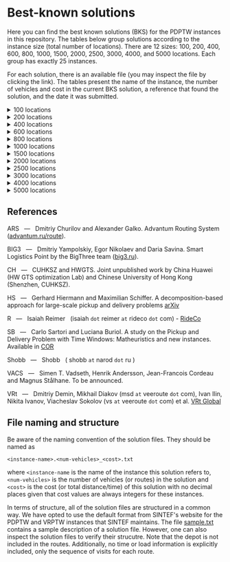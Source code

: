 # Best-known solutions

Here you can find the best known solutions (BKS) for the PDPTW instances in this repository. The tables below group solutions  according to the instance size (total number of locations). There are 12 sizes: 100, 200, 400, 600, 800, 1000, 1500, 2000, 2500, 3000, 4000, and 5000 locations. Each group has exactly 25 instances.

For each solution, there is an available file (you may inspect the file by clicking the link). The tables present the name of the instance, the number of vehicles and cost in the current BKS solution, a reference that found the solution, and the date it was submitted.

<details><summary>100 locations</summary>
<p>

Instance | Vehicles | Cost | Reference | Date
:------: | -------: | ---: | :-------: | ---:
[bar-n100-1](https://github.com/cssartori/pdptw-instances/blob/master/solutions/files/bar-n100-1.6_732.txt) | 6 | 732 | R | 06-apr-23
[bar-n100-2](https://github.com/cssartori/pdptw-instances/blob/master/solutions/files/bar-n100-2.5_554.txt) | 5 | 554 | SB | 11-feb-19
[bar-n100-3](https://github.com/cssartori/pdptw-instances/blob/master/solutions/files/bar-n100-3.6_746.txt) | 6 | 746 | SB | 11-feb-19
[bar-n100-4](https://github.com/cssartori/pdptw-instances/blob/master/solutions/files/bar-n100-4.12_1150.txt) | 12 | 1150 | R | 06-apr-23
[bar-n100-5](https://github.com/cssartori/pdptw-instances/blob/master/solutions/files/bar-n100-5.6_838.txt) | 6 | 838 | SB | 11-feb-19
[bar-n100-6](https://github.com/cssartori/pdptw-instances/blob/master/solutions/files/bar-n100-6.3_788.txt) | 3 | 788 | SB | 11-feb-19
[ber-n100-1](https://github.com/cssartori/pdptw-instances/blob/master/solutions/files/ber-n100-1.13_1854.txt) | 13 | 1854 | R | 06-apr-23
[ber-n100-2](https://github.com/cssartori/pdptw-instances/blob/master/solutions/files/ber-n100-2.6_1484.txt) | 6 | 1484 | R | 06-apr-23
[ber-n100-3](https://github.com/cssartori/pdptw-instances/blob/master/solutions/files/ber-n100-3.3_713.txt) | 3 | 713 | SB | 11-feb-19
[ber-n100-4](https://github.com/cssartori/pdptw-instances/blob/master/solutions/files/ber-n100-4.3_494.txt) | 3 | 494 | SB | 11-feb-19
[ber-n100-5](https://github.com/cssartori/pdptw-instances/blob/master/solutions/files/ber-n100-5.5_944.txt) | 5 | 944 | SB | 11-feb-19
[ber-n100-6](https://github.com/cssartori/pdptw-instances/blob/master/solutions/files/ber-n100-6.14_2116.txt) | 14 | 2116 | R | 06-apr-23
[ber-n100-7](https://github.com/cssartori/pdptw-instances/blob/master/solutions/files/ber-n100-7.7_1935.txt) | 7 | 1935 | SB | 11-feb-19
[nyc-n100-1](https://github.com/cssartori/pdptw-instances/blob/master/solutions/files/nyc-n100-1.6_634.txt) | 6 | 634 | SB | 11-feb-19
[nyc-n100-2](https://github.com/cssartori/pdptw-instances/blob/master/solutions/files/nyc-n100-2.4_563.txt) | 4 | 563 | R | 06-apr-23
[nyc-n100-3](https://github.com/cssartori/pdptw-instances/blob/master/solutions/files/nyc-n100-3.3_492.txt) | 3 | 492 | SB | 11-feb-19
[nyc-n100-4](https://github.com/cssartori/pdptw-instances/blob/master/solutions/files/nyc-n100-4.2_535.txt) | 2 | 535 | SB | 11-feb-19
[nyc-n100-5](https://github.com/cssartori/pdptw-instances/blob/master/solutions/files/nyc-n100-5.2_669.txt) | 2 | 669 | R | 06-apr-23
[poa-n100-1](https://github.com/cssartori/pdptw-instances/blob/master/solutions/files/poa-n100-1.12_1582.txt) | 12 | 1582 | R | 06-apr-23
[poa-n100-2](https://github.com/cssartori/pdptw-instances/blob/master/solutions/files/poa-n100-2.15_1539.txt) | 15 | 1539 | SB | 11-feb-19
[poa-n100-3](https://github.com/cssartori/pdptw-instances/blob/master/solutions/files/poa-n100-3.10_1291.txt) | 10 | 1291 | R | 06-apr-23
[poa-n100-4](https://github.com/cssartori/pdptw-instances/blob/master/solutions/files/poa-n100-4.7_1653.txt) | 7 | 1653 | R | 24-mar-23
[poa-n100-5](https://github.com/cssartori/pdptw-instances/blob/master/solutions/files/poa-n100-5.6_624.txt) | 6 | 624 | SB | 11-feb-19
[poa-n100-6](https://github.com/cssartori/pdptw-instances/blob/master/solutions/files/poa-n100-6.3_562.txt) | 3 | 562 | SB | 11-feb-19
[poa-n100-7](https://github.com/cssartori/pdptw-instances/blob/master/solutions/files/poa-n100-7.5_772.txt) | 5 | 772 | R | 06-mar-23

</p>
</details>

<details><summary>200 locations</summary>
<p>

Instance | Vehicles | Cost | Reference | Date
:------: | -------: | ---: | :-------: | ---:
[bar-n200-1](https://github.com/cssartori/pdptw-instances/blob/master/solutions/files/bar-n200-1.22_1828.txt) | 22 | 1828 | VRt | 25-apr-23
[bar-n200-2](https://github.com/cssartori/pdptw-instances/blob/master/solutions/files/bar-n200-2.23_2072.txt) | 23 | 2072 | SB | 11-feb-19
[bar-n200-3](https://github.com/cssartori/pdptw-instances/blob/master/solutions/files/bar-n200-3.8_1569.txt) | 8 | 1569 | CH | 07-dec-24
[bar-n200-4](https://github.com/cssartori/pdptw-instances/blob/master/solutions/files/bar-n200-4.13_832.txt) | 13 | 832 | CH | 07-dec-24
[bar-n200-5](https://github.com/cssartori/pdptw-instances/blob/master/solutions/files/bar-n200-5.5_842.txt) | 5 | 842 | CH | 07-dec-24
[bar-n200-6](https://github.com/cssartori/pdptw-instances/blob/master/solutions/files/bar-n200-6.9_842.txt) | 9 | 842 | CH | 07-dec-24
[bar-n200-7](https://github.com/cssartori/pdptw-instances/blob/master/solutions/files/bar-n200-7.11_1863.txt) | 11 | 1863 | CH | 07-dec-24
[ber-n200-1](https://github.com/cssartori/pdptw-instances/blob/master/solutions/files/ber-n200-1.27_3197.txt) | 27 | 3197 | CH | 07-dec-24
[ber-n200-2](https://github.com/cssartori/pdptw-instances/blob/master/solutions/files/ber-n200-2.12_3228.txt) | 12 | 3228 | CH | 07-dec-24
[ber-n200-3](https://github.com/cssartori/pdptw-instances/blob/master/solutions/files/ber-n200-3.9_899.txt) | 9 | 899 | SB | 11-feb-19
[ber-n200-4](https://github.com/cssartori/pdptw-instances/blob/master/solutions/files/ber-n200-4.5_1081.txt) | 5 | 1081 | R | 06-apr-23
[ber-n200-5](https://github.com/cssartori/pdptw-instances/blob/master/solutions/files/ber-n200-5.27_3944.txt) | 27 | 3944 | SB | 11-feb-19
[ber-n200-6](https://github.com/cssartori/pdptw-instances/blob/master/solutions/files/ber-n200-6.9_3016.txt) | 9 | 3016 | SB | 11-feb-19
[nyc-n200-1](https://github.com/cssartori/pdptw-instances/blob/master/solutions/files/nyc-n200-1.7_935.txt) | 7 | 935 | R | 06-apr-23
[nyc-n200-2](https://github.com/cssartori/pdptw-instances/blob/master/solutions/files/nyc-n200-2.8_1101.txt) | 8 | 1101 | ARS | 05-apr-25
[nyc-n200-3](https://github.com/cssartori/pdptw-instances/blob/master/solutions/files/nyc-n200-3.7_1017.txt) | 7 | 1017 | VRt | 25-apr-23
[nyc-n200-4](https://github.com/cssartori/pdptw-instances/blob/master/solutions/files/nyc-n200-4.4_1026.txt) | 4 | 1026 | ARS | 05-apr-25
[nyc-n200-5](https://github.com/cssartori/pdptw-instances/blob/master/solutions/files/nyc-n200-5.5_1183.txt) | 5 | 1183 | ARS | 05-apr-25
[poa-n200-1](https://github.com/cssartori/pdptw-instances/blob/master/solutions/files/poa-n200-1.25_2433.txt) | 25 | 2433 | SB | 11-feb-19
[poa-n200-2](https://github.com/cssartori/pdptw-instances/blob/master/solutions/files/poa-n200-2.12_2427.txt) | 12 | 2427 | ARS | 05-apr-25
[poa-n200-3](https://github.com/cssartori/pdptw-instances/blob/master/solutions/files/poa-n200-3.22_1850.txt) | 22 | 1850 | SB | 11-feb-19
[poa-n200-4](https://github.com/cssartori/pdptw-instances/blob/master/solutions/files/poa-n200-4.10_1163.txt) | 10 | 1163 | SB | 11-feb-19
[poa-n200-5](https://github.com/cssartori/pdptw-instances/blob/master/solutions/files/poa-n200-5.15_2321.txt) | 15 | 2321 | SB | 11-feb-19
[poa-n200-6](https://github.com/cssartori/pdptw-instances/blob/master/solutions/files/poa-n200-6.27_3133.txt) | 27 | 3133 | ARS | 05-apr-25
[poa-n200-7](https://github.com/cssartori/pdptw-instances/blob/master/solutions/files/poa-n200-7.10_2550.txt) | 10 | 2550 | HS | 30-apr-24

</p>
</details>

<details><summary>400 locations</summary>
<p>

Instance | Vehicles | Cost | Reference | Date
:------: | -------: | ---: | :-------: | ---:
[bar-n400-1](https://github.com/cssartori/pdptw-instances/blob/master/solutions/files/bar-n400-1.32_3060.txt) | 32 | 3060 | ARS | 05-apr-25
[bar-n400-2](https://github.com/cssartori/pdptw-instances/blob/master/solutions/files/bar-n400-2.30_2722.txt) | 30 | 2722 | ARS | 05-apr-25
[bar-n400-3](https://github.com/cssartori/pdptw-instances/blob/master/solutions/files/bar-n400-3.11_2499.txt) | 11 | 2499 | CH | 07-dec-24
[bar-n400-4](https://github.com/cssartori/pdptw-instances/blob/master/solutions/files/bar-n400-4.17_1768.txt) | 17 | 1768 | CH | 07-dec-24
[bar-n400-5](https://github.com/cssartori/pdptw-instances/blob/master/solutions/files/bar-n400-5.41_3349.txt) | 41 | 3349 | CH | 07-dec-24
[bar-n400-6](https://github.com/cssartori/pdptw-instances/blob/master/solutions/files/bar-n400-6.21_2886.txt) | 21 | 2886 | CH | 07-dec-24
[bar-n400-7](https://github.com/cssartori/pdptw-instances/blob/master/solutions/files/bar-n400-7.11_2987.txt) | 11 | 2987 | CH | 07-dec-24
[ber-n400-1](https://github.com/cssartori/pdptw-instances/blob/master/solutions/files/ber-n400-1.34_5567.txt) | 34 | 5567 | ARS | 05-apr-25
[ber-n400-2](https://github.com/cssartori/pdptw-instances/blob/master/solutions/files/ber-n400-2.33_5494.txt) | 33 | 5494 | CH | 07-dec-24
[ber-n400-3](https://github.com/cssartori/pdptw-instances/blob/master/solutions/files/ber-n400-3.42_3491.txt) | 42 | 3491 | CH | 07-dec-24
[ber-n400-4](https://github.com/cssartori/pdptw-instances/blob/master/solutions/files/ber-n400-4.19_2187.txt) | 19 | 2187 | ARS | 05-apr-25
[ber-n400-5](https://github.com/cssartori/pdptw-instances/blob/master/solutions/files/ber-n400-5.26_5873.txt) | 26 | 5873 | BIG3 | 23-apr-25
[ber-n400-6](https://github.com/cssartori/pdptw-instances/blob/master/solutions/files/ber-n400-6.19_6274.txt) | 19 | 6274 | ARS | 05-apr-25
[ber-n400-7](https://github.com/cssartori/pdptw-instances/blob/master/solutions/files/ber-n400-7.20_6501.txt) | 20 | 6501 | VRt | 03-jul-23
[nyc-n400-1](https://github.com/cssartori/pdptw-instances/blob/master/solutions/files/nyc-n400-1.13_1895.txt) | 13 | 1895 | ARS | 05-apr-25
[nyc-n400-2](https://github.com/cssartori/pdptw-instances/blob/master/solutions/files/nyc-n400-2.14_1958.txt) | 14 | 1958 | ARS | 05-apr-25
[nyc-n400-3](https://github.com/cssartori/pdptw-instances/blob/master/solutions/files/nyc-n400-3.7_1821.txt) | 7 | 1821 | ARS | 05-apr-25
[nyc-n400-4](https://github.com/cssartori/pdptw-instances/blob/master/solutions/files/nyc-n400-4.7_1952.txt) | 7 | 1952 | ARS | 05-apr-25
[nyc-n400-5](https://github.com/cssartori/pdptw-instances/blob/master/solutions/files/nyc-n400-5.7_1883.txt) | 7 | 1883 | CH | 07-dec-24
[poa-n400-1](https://github.com/cssartori/pdptw-instances/blob/master/solutions/files/poa-n400-1.24_4543.txt) | 24 | 4543 | ARS | 05-apr-25
[poa-n400-2](https://github.com/cssartori/pdptw-instances/blob/master/solutions/files/poa-n400-2.41_3073.txt) | 41 | 3073 | CH | 07-dec-24
[poa-n400-3](https://github.com/cssartori/pdptw-instances/blob/master/solutions/files/poa-n400-3.40_2843.txt) | 40 | 2843 | ARS | 05-apr-25
[poa-n400-4](https://github.com/cssartori/pdptw-instances/blob/master/solutions/files/poa-n400-4.19_2135.txt) | 19 | 2135 | ARS | 05-apr-25
[poa-n400-5](https://github.com/cssartori/pdptw-instances/blob/master/solutions/files/poa-n400-5.14_2277.txt) | 14 | 2277 | ARS | 05-apr-25
[poa-n400-6](https://github.com/cssartori/pdptw-instances/blob/master/solutions/files/poa-n400-6.41_5528.txt) | 41 | 5528 | ARS | 05-apr-25

</p>
</details>

<details><summary>600 locations</summary>
<p>

Instance | Vehicles | Cost | Reference | Date
:------: | -------: | ---: | :-------: | ---:
[bar-n600-1](https://github.com/cssartori/pdptw-instances/blob/master/solutions/files/bar-n600-1.43_3679.txt) | 43 | 3679 | ARS | 05-apr-25
[bar-n600-2](https://github.com/cssartori/pdptw-instances/blob/master/solutions/files/bar-n600-2.22_3940.txt) | 22 | 3940 | ARS | 05-apr-25
[bar-n600-3](https://github.com/cssartori/pdptw-instances/blob/master/solutions/files/bar-n600-3.22_3850.txt) | 22 | 3850 | ARS | 05-apr-25
[bar-n600-4](https://github.com/cssartori/pdptw-instances/blob/master/solutions/files/bar-n600-4.53_2776.txt) | 53 | 2776 | CH | 07-dec-24
[bar-n600-5](https://github.com/cssartori/pdptw-instances/blob/master/solutions/files/bar-n600-5.13_2568.txt) | 13 | 2568 | CH | 07-dec-24
[bar-n600-6](https://github.com/cssartori/pdptw-instances/blob/master/solutions/files/bar-n600-6.32_4874.txt) | 32 | 4874 | CH | 07-dec-24
[bar-n600-7](https://github.com/cssartori/pdptw-instances/blob/master/solutions/files/bar-n600-7.31_4825.txt) | 31 | 4825 | ARS | 05-apr-25
[ber-n600-1](https://github.com/cssartori/pdptw-instances/blob/master/solutions/files/ber-n600-1.47_7486.txt) | 47 | 7486 | CH | 07-dec-24
[ber-n600-2](https://github.com/cssartori/pdptw-instances/blob/master/solutions/files/ber-n600-2.31_3813.txt) | 31 | 3813 | ARS | 05-apr-25
[ber-n600-3](https://github.com/cssartori/pdptw-instances/blob/master/solutions/files/ber-n600-3.29_3893.txt) | 29 | 3893 | CH | 07-dec-24
[ber-n600-4](https://github.com/cssartori/pdptw-instances/blob/master/solutions/files/ber-n600-4.75_11114.txt) | 75 | 11114 | ARS | 05-apr-25
[ber-n600-5](https://github.com/cssartori/pdptw-instances/blob/master/solutions/files/ber-n600-5.32_8499.txt) | 32 | 8499 | ARS | 05-apr-25
[ber-n600-6](https://github.com/cssartori/pdptw-instances/blob/master/solutions/files/ber-n600-6.36_10468.txt) | 36 | 10468 | BIG3 | 23-apr-25
[nyc-n600-1](https://github.com/cssartori/pdptw-instances/blob/master/solutions/files/nyc-n600-1.20_2940.txt) | 20 | 2940 | CH | 07-dec-24
[nyc-n600-2](https://github.com/cssartori/pdptw-instances/blob/master/solutions/files/nyc-n600-2.19_2691.txt) | 19 | 2691 | ARS | 05-apr-25
[nyc-n600-3](https://github.com/cssartori/pdptw-instances/blob/master/solutions/files/nyc-n600-3.18_2846.txt) | 18 | 2846 | ARS | 05-apr-25
[nyc-n600-4](https://github.com/cssartori/pdptw-instances/blob/master/solutions/files/nyc-n600-4.9_2404.txt) | 9 | 2404 | CH | 07-dec-24
[nyc-n600-5](https://github.com/cssartori/pdptw-instances/blob/master/solutions/files/nyc-n600-5.10_2852.txt) | 10 | 2852 | CH | 07-dec-24
[poa-n600-1](https://github.com/cssartori/pdptw-instances/blob/master/solutions/files/poa-n600-1.54_6208.txt) | 54 | 6208 | CH | 07-dec-24
[poa-n600-2](https://github.com/cssartori/pdptw-instances/blob/master/solutions/files/poa-n600-2.25_5344.txt) | 25 | 5344 | ARS | 05-apr-25
[poa-n600-3](https://github.com/cssartori/pdptw-instances/blob/master/solutions/files/poa-n600-3.23_2170.txt) | 23 | 2170 | BIG3 | 23-apr-25
[poa-n600-4](https://github.com/cssartori/pdptw-instances/blob/master/solutions/files/poa-n600-4.27_3124.txt) | 27 | 3124 | BIG3 | 23-apr-25
[poa-n600-5](https://github.com/cssartori/pdptw-instances/blob/master/solutions/files/poa-n600-5.19_2546.txt) | 19 | 2546 | ARS | 05-apr-25
[poa-n600-6](https://github.com/cssartori/pdptw-instances/blob/master/solutions/files/poa-n600-6.76_7871.txt) | 76 | 7871 | ARS | 05-apr-25
[poa-n600-7](https://github.com/cssartori/pdptw-instances/blob/master/solutions/files/poa-n600-7.60_7622.txt) | 60 | 7622 | ARS | 05-apr-25

</p>
</details>

<details><summary>800 locations</summary>
<p>

Instance | Vehicles | Cost | Reference | Date
:------: | -------: | ---: | :-------: | ---:
[bar-n800-1](https://github.com/cssartori/pdptw-instances/blob/master/solutions/files/bar-n800-1.78_5594.txt) | 78 | 5594 | BIG3 | 23-apr-25
[bar-n800-2](https://github.com/cssartori/pdptw-instances/blob/master/solutions/files/bar-n800-2.29_5039.txt) | 29 | 5039 | CH | 07-dec-24
[bar-n800-3](https://github.com/cssartori/pdptw-instances/blob/master/solutions/files/bar-n800-3.22_5872.txt) | 22 | 5872 | CH | 07-dec-24
[bar-n800-4](https://github.com/cssartori/pdptw-instances/blob/master/solutions/files/bar-n800-4.24_2736.txt) | 24 | 2736 | CH | 07-dec-24
[bar-n800-5](https://github.com/cssartori/pdptw-instances/blob/master/solutions/files/bar-n800-5.80_6118.txt) | 80 | 6118 | VACS | 11-jul-23
[bar-n800-6](https://github.com/cssartori/pdptw-instances/blob/master/solutions/files/bar-n800-6.81_6470.txt) | 81 | 6470 | VRt | 03-jul-23
[bar-n800-7](https://github.com/cssartori/pdptw-instances/blob/master/solutions/files/bar-n800-7.30_5553.txt) | 30 | 5553 | BIG3 | 23-apr-25
[ber-n800-1](https://github.com/cssartori/pdptw-instances/blob/master/solutions/files/ber-n800-1.59_5360.txt) | 59 | 5360 | SB | 11-feb-19
[ber-n800-2](https://github.com/cssartori/pdptw-instances/blob/master/solutions/files/ber-n800-2.62_6283.txt) | 62 | 6283 | CH | 07-dec-24
[ber-n800-3](https://github.com/cssartori/pdptw-instances/blob/master/solutions/files/ber-n800-3.17_3639.txt) | 17 | 3639 | CH | 07-dec-24
[ber-n800-4](https://github.com/cssartori/pdptw-instances/blob/master/solutions/files/ber-n800-4.105_16152.txt) | 105 | 16152 | BIG3 | 23-apr-25
[ber-n800-5](https://github.com/cssartori/pdptw-instances/blob/master/solutions/files/ber-n800-5.33_11022.txt) | 33 | 11022 | BIG3 | 23-apr-25
[ber-n800-6](https://github.com/cssartori/pdptw-instances/blob/master/solutions/files/ber-n800-6.47_13757.txt) | 47 | 13757 | BIG3 | 23-apr-25
[nyc-n800-1](https://github.com/cssartori/pdptw-instances/blob/master/solutions/files/nyc-n800-1.22_3102.txt) | 22 | 3102 | BIG3 | 23-apr-25
[nyc-n800-2](https://github.com/cssartori/pdptw-instances/blob/master/solutions/files/nyc-n800-2.26_3825.txt) | 26 | 3825 | BIG3 | 23-apr-25
[nyc-n800-3](https://github.com/cssartori/pdptw-instances/blob/master/solutions/files/nyc-n800-3.26_3871.txt) | 26 | 3871 | SB | 11-feb-19
[nyc-n800-4](https://github.com/cssartori/pdptw-instances/blob/master/solutions/files/nyc-n800-4.11_3195.txt) | 11 | 3195 | BIG3 | 23-apr-25
[nyc-n800-5](https://github.com/cssartori/pdptw-instances/blob/master/solutions/files/nyc-n800-5.14_3629.txt) | 14 | 3629 | BIG3 | 23-apr-25
[poa-n800-1](https://github.com/cssartori/pdptw-instances/blob/master/solutions/files/poa-n800-1.58_9213.txt) | 58 | 9213 | CH | 07-dec-24
[poa-n800-2](https://github.com/cssartori/pdptw-instances/blob/master/solutions/files/poa-n800-2.71_8033.txt) | 71 | 8033 | CH | 07-dec-24
[poa-n800-3](https://github.com/cssartori/pdptw-instances/blob/master/solutions/files/poa-n800-3.48_9826.txt) | 48 | 9826 | BIG3 | 23-apr-25
[poa-n800-4](https://github.com/cssartori/pdptw-instances/blob/master/solutions/files/poa-n800-4.44_8101.txt) | 44 | 8101 | BIG3 | 23-apr-25
[poa-n800-5](https://github.com/cssartori/pdptw-instances/blob/master/solutions/files/poa-n800-5.71_4203.txt) | 71 | 4203 | CH | 07-dec-24
[poa-n800-6](https://github.com/cssartori/pdptw-instances/blob/master/solutions/files/poa-n800-6.36_4095.txt) | 36 | 4095 | BIG3 | 23-apr-25
[poa-n800-7](https://github.com/cssartori/pdptw-instances/blob/master/solutions/files/poa-n800-7.36_7919.txt) | 36 | 7919 | CH | 07-dec-24

</p>
</details>

<details><summary>1000 locations</summary>
<p>

Instance | Vehicles | Cost | Reference | Date
:------: | -------: | ---: | :-------: | ---:
[bar-n1000-1](https://github.com/cssartori/pdptw-instances/blob/master/solutions/files/bar-n1000-1.51_7792.txt) | 51 | 7792 | BIG3 | 23-apr-25
[bar-n1000-2](https://github.com/cssartori/pdptw-instances/blob/master/solutions/files/bar-n1000-2.37_3387.txt) | 37 | 3387 | ARS | 05-apr-25
[bar-n1000-3](https://github.com/cssartori/pdptw-instances/blob/master/solutions/files/bar-n1000-3.88_4761.txt) | 88 | 4761 | ARS | 05-apr-25
[bar-n1000-4](https://github.com/cssartori/pdptw-instances/blob/master/solutions/files/bar-n1000-4.19_3441.txt) | 19 | 3441 | ARS | 05-apr-25
[bar-n1000-5](https://github.com/cssartori/pdptw-instances/blob/master/solutions/files/bar-n1000-5.25_6200.txt) | 25 | 6200 | ARS | 05-apr-25
[bar-n1000-6](https://github.com/cssartori/pdptw-instances/blob/master/solutions/files/bar-n1000-6.26_7014.txt) | 26 | 7014 | ARS | 05-apr-25
[ber-n1000-1](https://github.com/cssartori/pdptw-instances/blob/master/solutions/files/ber-n1000-1.86_14784.txt) | 86 | 14784 | BIG3 | 23-apr-25
[ber-n1000-2](https://github.com/cssartori/pdptw-instances/blob/master/solutions/files/ber-n1000-2.115_16292.txt) | 115 | 16292 | BIG3 | 23-apr-25
[ber-n1000-3](https://github.com/cssartori/pdptw-instances/blob/master/solutions/files/ber-n1000-3.50_13301.txt) | 50 | 13301 | BIG3 | 23-apr-25
[ber-n1000-4](https://github.com/cssartori/pdptw-instances/blob/master/solutions/files/ber-n1000-4.53_14649.txt) | 53 | 14649 | ARS | 05-apr-25
[ber-n1000-5](https://github.com/cssartori/pdptw-instances/blob/master/solutions/files/ber-n1000-5.110_15233.txt) | 110 | 15233 | ARS | 05-apr-25
[ber-n1000-6](https://github.com/cssartori/pdptw-instances/blob/master/solutions/files/ber-n1000-6.148_18919.txt) | 148 | 18919 | BIG3 | 23-apr-25
[ber-n1000-7](https://github.com/cssartori/pdptw-instances/blob/master/solutions/files/ber-n1000-7.71_17163.txt) | 71 | 17163 | BIG3 | 23-apr-25
[nyc-n1000-1](https://github.com/cssartori/pdptw-instances/blob/master/solutions/files/nyc-n1000-1.27_3973.txt) | 27 | 3973 | BIG3 | 23-apr-25
[nyc-n1000-2](https://github.com/cssartori/pdptw-instances/blob/master/solutions/files/nyc-n1000-2.31_4866.txt) | 31 | 4866 | ARS | 05-apr-25
[nyc-n1000-3](https://github.com/cssartori/pdptw-instances/blob/master/solutions/files/nyc-n1000-3.32_4674.txt) | 32 | 4674 | ARS | 05-apr-25
[nyc-n1000-4](https://github.com/cssartori/pdptw-instances/blob/master/solutions/files/nyc-n1000-4.17_4944.txt) | 17 | 4944 | ARS | 05-apr-25
[nyc-n1000-5](https://github.com/cssartori/pdptw-instances/blob/master/solutions/files/nyc-n1000-5.15_4330.txt) | 15 | 4330 | ARS | 05-apr-25
[poa-n1000-1](https://github.com/cssartori/pdptw-instances/blob/master/solutions/files/poa-n1000-1.29_8288.txt) | 29 | 8288 | BIG3 | 23-apr-25
[poa-n1000-2](https://github.com/cssartori/pdptw-instances/blob/master/solutions/files/poa-n1000-2.45_10682.txt) | 45 | 10682 | ARS | 05-apr-25
[poa-n1000-3](https://github.com/cssartori/pdptw-instances/blob/master/solutions/files/poa-n1000-3.68_5525.txt) | 68 | 5525 | ARS | 05-apr-25
[poa-n1000-4](https://github.com/cssartori/pdptw-instances/blob/master/solutions/files/poa-n1000-4.21_4623.txt) | 21 | 4623 | BIG3 | 23-apr-25
[poa-n1000-5](https://github.com/cssartori/pdptw-instances/blob/master/solutions/files/poa-n1000-5.46_5782.txt) | 46 | 5782 | BIG3 | 23-apr-25
[poa-n1000-6](https://github.com/cssartori/pdptw-instances/blob/master/solutions/files/poa-n1000-6.93_11218.txt) | 93 | 11218 | ARS | 05-apr-25
[poa-n1000-7](https://github.com/cssartori/pdptw-instances/blob/master/solutions/files/poa-n1000-7.72_11496.txt) | 72 | 11496 | ARS | 05-apr-25

</p>
</details>

<details><summary>1500 locations</summary>
<p>

Instance | Vehicles | Cost | Reference | Date
:------: | -------: | ---: | :-------: | ---:
[bar-n1500-1](https://github.com/cssartori/pdptw-instances/blob/master/solutions/files/bar-n1500-1.73_9408.txt) | 73 | 9408 | BIG3 | 23-apr-25
[bar-n1500-2](https://github.com/cssartori/pdptw-instances/blob/master/solutions/files/bar-n1500-2.59_11965.txt) | 59 | 11965 | BIG3 | 23-apr-25
[bar-n1500-3](https://github.com/cssartori/pdptw-instances/blob/master/solutions/files/bar-n1500-3.92_5940.txt) | 92 | 5940 | BIG3 | 23-apr-25
[bar-n1500-4](https://github.com/cssartori/pdptw-instances/blob/master/solutions/files/bar-n1500-4.60_5168.txt) | 60 | 5168 | BIG3 | 23-apr-25
[bar-n1500-5](https://github.com/cssartori/pdptw-instances/blob/master/solutions/files/bar-n1500-5.74_9578.txt) | 74 | 9578 | VACS | 11-jul-23
[bar-n1500-6](https://github.com/cssartori/pdptw-instances/blob/master/solutions/files/bar-n1500-6.156_13742.txt) | 156 | 13742 | BIG3 | 23-apr-25
[bar-n1500-7](https://github.com/cssartori/pdptw-instances/blob/master/solutions/files/bar-n1500-7.38_10154.txt) | 38 | 10154 | BIG3 | 23-apr-25
[ber-n1500-1](https://github.com/cssartori/pdptw-instances/blob/master/solutions/files/ber-n1500-1.166_23864.txt) | 166 | 23864 | BIG3 | 23-apr-25
[ber-n1500-2](https://github.com/cssartori/pdptw-instances/blob/master/solutions/files/ber-n1500-2.68_8478.txt) | 68 | 8478 | BIG3 | 23-apr-25
[ber-n1500-3](https://github.com/cssartori/pdptw-instances/blob/master/solutions/files/ber-n1500-3.69_9031.txt) | 69 | 9031 | BIG3 | 23-apr-25
[ber-n1500-4](https://github.com/cssartori/pdptw-instances/blob/master/solutions/files/ber-n1500-4.35_8701.txt) | 35 | 8701 | BIG3 | 23-apr-25
[ber-n1500-5](https://github.com/cssartori/pdptw-instances/blob/master/solutions/files/ber-n1500-5.171_24630.txt) | 171 | 24630 | BIG3 | 23-apr-25
[ber-n1500-6](https://github.com/cssartori/pdptw-instances/blob/master/solutions/files/ber-n1500-6.95_21679.txt) | 95 | 21679 | BIG3 | 23-apr-25
[ber-n1500-7](https://github.com/cssartori/pdptw-instances/blob/master/solutions/files/ber-n1500-7.95_22229.txt) | 95 | 22229 | BIG3 | 23-apr-25
[nyc-n1500-1](https://github.com/cssartori/pdptw-instances/blob/master/solutions/files/nyc-n1500-1.44_6710.txt) | 44 | 6710 | Shobb | 24-feb-25
[nyc-n1500-2](https://github.com/cssartori/pdptw-instances/blob/master/solutions/files/nyc-n1500-2.46_6831.txt) | 46 | 6831 | BIG3 | 23-apr-25
[nyc-n1500-3](https://github.com/cssartori/pdptw-instances/blob/master/solutions/files/nyc-n1500-3.42_6313.txt) | 42 | 6313 | BIG3 | 23-apr-25
[nyc-n1500-4](https://github.com/cssartori/pdptw-instances/blob/master/solutions/files/nyc-n1500-4.25_7484.txt) | 25 | 7484 | BIG3 | 23-apr-25
[nyc-n1500-5](https://github.com/cssartori/pdptw-instances/blob/master/solutions/files/nyc-n1500-5.21_5931.txt) | 21 | 5931 | BIG3 | 23-apr-25
[poa-n1500-1](https://github.com/cssartori/pdptw-instances/blob/master/solutions/files/poa-n1500-1.141_17032.txt) | 141 | 17032 | BIG3 | 23-apr-25
[poa-n1500-2](https://github.com/cssartori/pdptw-instances/blob/master/solutions/files/poa-n1500-2.195_22660.txt) | 195 | 22660 | BIG3 | 23-apr-25
[poa-n1500-3](https://github.com/cssartori/pdptw-instances/blob/master/solutions/files/poa-n1500-3.65_15527.txt) | 65 | 15527 | BIG3 | 23-apr-25
[poa-n1500-4](https://github.com/cssartori/pdptw-instances/blob/master/solutions/files/poa-n1500-4.62_6516.txt) | 62 | 6516 | BIG3 | 23-apr-25
[poa-n1500-5](https://github.com/cssartori/pdptw-instances/blob/master/solutions/files/poa-n1500-5.31_6415.txt) | 31 | 6415 | BIG3 | 23-apr-25
[poa-n1500-6](https://github.com/cssartori/pdptw-instances/blob/master/solutions/files/poa-n1500-6.139_16549.txt) | 139 | 16549 | VACS | 11-jul-23

</p>
</details>

<details><summary>2000 locations</summary>
<p>

Instance | Vehicles | Cost | Reference | Date
:------: | -------: | ---: | :-------: | ---:
[bar-n2000-1](https://github.com/cssartori/pdptw-instances/blob/master/solutions/files/bar-n2000-1.94_11697.txt) | 94 | 11697 | ARS | 05-apr-25
[bar-n2000-2](https://github.com/cssartori/pdptw-instances/blob/master/solutions/files/bar-n2000-2.96_11637.txt) | 96 | 11637 | BIG3 | 23-apr-25
[bar-n2000-3](https://github.com/cssartori/pdptw-instances/blob/master/solutions/files/bar-n2000-3.144_13102.txt) | 144 | 13102 | BIG3 | 23-apr-25
[bar-n2000-4](https://github.com/cssartori/pdptw-instances/blob/master/solutions/files/bar-n2000-4.71_11808.txt) | 71 | 11808 | BIG3 | 23-apr-25
[bar-n2000-5](https://github.com/cssartori/pdptw-instances/blob/master/solutions/files/bar-n2000-5.74_13351.txt) | 74 | 13351 | BIG3 | 23-apr-25
[bar-n2000-6](https://github.com/cssartori/pdptw-instances/blob/master/solutions/files/bar-n2000-6.175_9394.txt) | 175 | 9394 | BIG3 | 23-apr-25
[bar-n2000-7](https://github.com/cssartori/pdptw-instances/blob/master/solutions/files/bar-n2000-7.66_9361.txt) | 66 | 9361 | BIG3 | 23-apr-25
[ber-n2000-1](https://github.com/cssartori/pdptw-instances/blob/master/solutions/files/ber-n2000-1.72_12983.txt) | 72 | 12983 | BIG3 | 23-apr-25
[ber-n2000-2](https://github.com/cssartori/pdptw-instances/blob/master/solutions/files/ber-n2000-2.274_31943.txt) | 274 | 31943 | Shobb | 24-feb-25
[ber-n2000-3](https://github.com/cssartori/pdptw-instances/blob/master/solutions/files/ber-n2000-3.157_26677.txt) | 157 | 26677 | BIG3 | 23-apr-25
[ber-n2000-4](https://github.com/cssartori/pdptw-instances/blob/master/solutions/files/ber-n2000-4.239_35629.txt) | 239 | 35629 | BIG3 | 23-apr-25
[ber-n2000-5](https://github.com/cssartori/pdptw-instances/blob/master/solutions/files/ber-n2000-5.134_32592.txt) | 134 | 32592 | BIG3 | 23-apr-25
[ber-n2000-6](https://github.com/cssartori/pdptw-instances/blob/master/solutions/files/ber-n2000-6.110_30443.txt) | 110 | 30443 | BIG3 | 23-apr-25
[ber-n2000-7](https://github.com/cssartori/pdptw-instances/blob/master/solutions/files/ber-n2000-7.131_30405.txt) | 131 | 30405 | BIG3 | 23-apr-25
[nyc-n2000-1](https://github.com/cssartori/pdptw-instances/blob/master/solutions/files/nyc-n2000-1.53_7903.txt) | 53 | 7903 | ARS | 05-apr-25
[nyc-n2000-2](https://github.com/cssartori/pdptw-instances/blob/master/solutions/files/nyc-n2000-2.52_7647.txt) | 52 | 7647 | BIG3 | 23-apr-25
[nyc-n2000-3](https://github.com/cssartori/pdptw-instances/blob/master/solutions/files/nyc-n2000-3.30_9088.txt) | 30 | 9088 | ARS | 05-apr-25
[nyc-n2000-4](https://github.com/cssartori/pdptw-instances/blob/master/solutions/files/nyc-n2000-4.26_7557.txt) | 26 | 7557 | ARS | 05-apr-25
[nyc-n2000-5](https://github.com/cssartori/pdptw-instances/blob/master/solutions/files/nyc-n2000-5.32_9432.txt) | 32 | 9432 | BIG3 | 23-apr-25
[poa-n2000-1](https://github.com/cssartori/pdptw-instances/blob/master/solutions/files/poa-n2000-1.229_22267.txt) | 229 | 22267 | BIG3 | 23-apr-25
[poa-n2000-2](https://github.com/cssartori/pdptw-instances/blob/master/solutions/files/poa-n2000-2.157_16404.txt) | 157 | 16404 | BIG3 | 23-apr-25
[poa-n2000-3](https://github.com/cssartori/pdptw-instances/blob/master/solutions/files/poa-n2000-3.128_9331.txt) | 128 | 9331 | BIG3 | 23-apr-25
[poa-n2000-4](https://github.com/cssartori/pdptw-instances/blob/master/solutions/files/poa-n2000-4.142_12477.txt) | 142 | 12477 | BIG3 | 23-apr-25
[poa-n2000-5](https://github.com/cssartori/pdptw-instances/blob/master/solutions/files/poa-n2000-5.94_12970.txt) | 94 | 12970 | BIG3 | 23-apr-25
[poa-n2000-6](https://github.com/cssartori/pdptw-instances/blob/master/solutions/files/poa-n2000-6.63_19044.txt) | 63 | 19044 | BIG3 | 23-apr-25

</p>
</details>

<details><summary>2500 locations</summary>
<p>

Instance | Vehicles | Cost | Reference | Date
:------: | -------: | ---: | :-------: | ---:
[bar-n2500-1](https://github.com/cssartori/pdptw-instances/blob/master/solutions/files/bar-n2500-1.78_10333.txt) | 78 | 10333 | BIG3 | 23-apr-25
[bar-n2500-2](https://github.com/cssartori/pdptw-instances/blob/master/solutions/files/bar-n2500-2.118_14713.txt) | 118 | 14713 | BIG3 | 23-apr-25
[bar-n2500-3](https://github.com/cssartori/pdptw-instances/blob/master/solutions/files/bar-n2500-3.61_15865.txt) | 61 | 15865 | BIG3 | 23-apr-25
[bar-n2500-4](https://github.com/cssartori/pdptw-instances/blob/master/solutions/files/bar-n2500-4.62_16417.txt) | 62 | 16417 | BIG3 | 23-apr-25
[bar-n2500-5](https://github.com/cssartori/pdptw-instances/blob/master/solutions/files/bar-n2500-5.124_18835.txt) | 124 | 18835 | BIG3 | 23-apr-25
[bar-n2500-6](https://github.com/cssartori/pdptw-instances/blob/master/solutions/files/bar-n2500-6.96_19369.txt) | 96 | 19369 | BIG3 | 23-apr-25
[ber-n2500-1](https://github.com/cssartori/pdptw-instances/blob/master/solutions/files/ber-n2500-1.192_32354.txt) | 192 | 32354 | BIG3 | 23-apr-25
[ber-n2500-2](https://github.com/cssartori/pdptw-instances/blob/master/solutions/files/ber-n2500-2.133_37381.txt) | 133 | 37381 | BIG3 | 23-apr-25
[ber-n2500-3](https://github.com/cssartori/pdptw-instances/blob/master/solutions/files/ber-n2500-3.243_18526.txt) | 243 | 18526 | BIG3 | 23-apr-25
[ber-n2500-4](https://github.com/cssartori/pdptw-instances/blob/master/solutions/files/ber-n2500-4.178_16216.txt) | 178 | 16216 | BIG3 | 23-apr-25
[ber-n2500-5](https://github.com/cssartori/pdptw-instances/blob/master/solutions/files/ber-n2500-5.258_21267.txt) | 258 | 21267 | BIG3 | 23-apr-25
[ber-n2500-6](https://github.com/cssartori/pdptw-instances/blob/master/solutions/files/ber-n2500-6.284_42018.txt) | 284 | 42018 | BIG3 | 23-apr-25
[ber-n2500-7](https://github.com/cssartori/pdptw-instances/blob/master/solutions/files/ber-n2500-7.167_39928.txt) | 167 | 39928 | BIG3 | 23-apr-25
[nyc-n2500-1](https://github.com/cssartori/pdptw-instances/blob/master/solutions/files/nyc-n2500-1.67_10293.txt) | 67 | 10293 | BIG3 | 23-apr-25
[nyc-n2500-2](https://github.com/cssartori/pdptw-instances/blob/master/solutions/files/nyc-n2500-2.67_10311.txt) | 67 | 10311 | BIG3 | 23-apr-25
[nyc-n2500-3](https://github.com/cssartori/pdptw-instances/blob/master/solutions/files/nyc-n2500-3.31_9361.txt) | 31 | 9361 | BIG3 | 23-apr-25
[nyc-n2500-4](https://github.com/cssartori/pdptw-instances/blob/master/solutions/files/nyc-n2500-4.41_12746.txt) | 41 | 12746 | BIG3 | 23-apr-25
[nyc-n2500-5](https://github.com/cssartori/pdptw-instances/blob/master/solutions/files/nyc-n2500-5.42_12136.txt) | 42 | 12136 | HS | 30-apr-24
[poa-n2500-1](https://github.com/cssartori/pdptw-instances/blob/master/solutions/files/poa-n2500-1.293_29231.txt) | 293 | 29231 | BIG3 | 23-apr-25
[poa-n2500-2](https://github.com/cssartori/pdptw-instances/blob/master/solutions/files/poa-n2500-2.152_23364.txt) | 152 | 23364 | BIG3 | 23-apr-25
[poa-n2500-3](https://github.com/cssartori/pdptw-instances/blob/master/solutions/files/poa-n2500-3.77_23513.txt) | 77 | 23513 | BIG3 | 23-apr-25
[poa-n2500-4](https://github.com/cssartori/pdptw-instances/blob/master/solutions/files/poa-n2500-4.78_24043.txt) | 78 | 24043 | BIG3 | 23-apr-25
[poa-n2500-5](https://github.com/cssartori/pdptw-instances/blob/master/solutions/files/poa-n2500-5.69_19923.txt) | 69 | 19923 | BIG3 | 23-apr-25
[poa-n2500-6](https://github.com/cssartori/pdptw-instances/blob/master/solutions/files/poa-n2500-6.104_11358.txt) | 104 | 11358 | BIG3 | 23-apr-25
[poa-n2500-7](https://github.com/cssartori/pdptw-instances/blob/master/solutions/files/poa-n2500-7.80_11546.txt) | 80 | 11546 | BIG3 | 23-apr-25

</p>
</details>

<details><summary>3000 locations</summary>
<p>

Instance | Vehicles | Cost | Reference | Date
:------: | -------: | ---: | :-------: | ---:
[bar-n3000-1](https://github.com/cssartori/pdptw-instances/blob/master/solutions/files/bar-n3000-1.153_22333.txt) | 153 | 22333 | BIG3 | 23-apr-25
[bar-n3000-2](https://github.com/cssartori/pdptw-instances/blob/master/solutions/files/bar-n3000-2.145_21158.txt) | 145 | 21158 | BIG3 | 23-apr-25
[bar-n3000-3](https://github.com/cssartori/pdptw-instances/blob/master/solutions/files/bar-n3000-3.55_10318.txt) | 55 | 10318 | BIG3 | 23-apr-25
[bar-n3000-4](https://github.com/cssartori/pdptw-instances/blob/master/solutions/files/bar-n3000-4.248_26924.txt) | 248 | 26924 | BIG3 | 23-apr-25
[bar-n3000-5](https://github.com/cssartori/pdptw-instances/blob/master/solutions/files/bar-n3000-5.150_20187.txt) | 150 | 20187 | BIG3 | 23-apr-25
[bar-n3000-6](https://github.com/cssartori/pdptw-instances/blob/master/solutions/files/bar-n3000-6.76_20454.txt) | 76 | 20454 | BIG3 | 23-apr-25
[bar-n3000-7](https://github.com/cssartori/pdptw-instances/blob/master/solutions/files/bar-n3000-7.75_20195.txt) | 75 | 20195 | BIG3 | 23-apr-25
[ber-n3000-1](https://github.com/cssartori/pdptw-instances/blob/master/solutions/files/ber-n3000-1.291_36840.txt) | 291 | 36840 | BIG3 | 23-apr-25
[ber-n3000-2](https://github.com/cssartori/pdptw-instances/blob/master/solutions/files/ber-n3000-2.209_34020.txt) | 209 | 34020 | BIG3 | 23-apr-25
[ber-n3000-3](https://github.com/cssartori/pdptw-instances/blob/master/solutions/files/ber-n3000-3.182_40050.txt) | 182 | 40050 | BIG3 | 23-apr-25
[ber-n3000-4](https://github.com/cssartori/pdptw-instances/blob/master/solutions/files/ber-n3000-4.230_22437.txt) | 230 | 22437 | BIG3 | 23-apr-25
[ber-n3000-5](https://github.com/cssartori/pdptw-instances/blob/master/solutions/files/ber-n3000-5.132_16338.txt) | 132 | 16338 | BIG3 | 23-apr-25
[ber-n3000-6](https://github.com/cssartori/pdptw-instances/blob/master/solutions/files/ber-n3000-6.96_14164.txt) | 96 | 14164 | BIG3 | 23-apr-25
[ber-n3000-7](https://github.com/cssartori/pdptw-instances/blob/master/solutions/files/ber-n3000-7.430_55045.txt) | 430 | 55045 | BIG3 | 23-apr-25
[nyc-n3000-1](https://github.com/cssartori/pdptw-instances/blob/master/solutions/files/nyc-n3000-1.72_10868.txt) | 72 | 10868 | BIG3 | 23-apr-25
[nyc-n3000-2](https://github.com/cssartori/pdptw-instances/blob/master/solutions/files/nyc-n3000-2.76_11411.txt) | 76 | 11411 | BIG3 | 23-apr-25
[nyc-n3000-3](https://github.com/cssartori/pdptw-instances/blob/master/solutions/files/nyc-n3000-3.39_12314.txt) | 39 | 12314 | BIG3 | 23-apr-25
[nyc-n3000-4](https://github.com/cssartori/pdptw-instances/blob/master/solutions/files/nyc-n3000-4.46_13775.txt) | 46 | 13775 | BIG3 | 23-apr-25
[nyc-n3000-5](https://github.com/cssartori/pdptw-instances/blob/master/solutions/files/nyc-n3000-5.40_11930.txt) | 40 | 11930 | BIG3 | 23-apr-25
[poa-n3000-1](https://github.com/cssartori/pdptw-instances/blob/master/solutions/files/poa-n3000-1.362_39274.txt) | 362 | 39274 | BIG3 | 23-apr-25
[poa-n3000-2](https://github.com/cssartori/pdptw-instances/blob/master/solutions/files/poa-n3000-2.159_28397.txt) | 159 | 28397 | BIG3 | 23-apr-25
[poa-n3000-3](https://github.com/cssartori/pdptw-instances/blob/master/solutions/files/poa-n3000-3.288_19888.txt) | 288 | 19888 | BIG3 | 23-apr-25
[poa-n3000-4](https://github.com/cssartori/pdptw-instances/blob/master/solutions/files/poa-n3000-4.145_20783.txt) | 145 | 20783 | BIG3 | 23-apr-25
[poa-n3000-5](https://github.com/cssartori/pdptw-instances/blob/master/solutions/files/poa-n3000-5.183_28269.txt) | 183 | 28269 | BIG3 | 23-apr-25
[poa-n3000-6](https://github.com/cssartori/pdptw-instances/blob/master/solutions/files/poa-n3000-6.194_30528.txt) | 194 | 30528 | BIG3 | 23-apr-25

</p>
</details>

<details><summary>4000 locations</summary>
<p>

Instance | Vehicles | Cost | Reference | Date
:------: | -------: | ---: | :-------: | ---:
[bar-n4000-1](https://github.com/cssartori/pdptw-instances/blob/master/solutions/files/bar-n4000-1.143_26561.txt) | 143 | 26561 | BIG3 | 23-apr-25
[bar-n4000-2](https://github.com/cssartori/pdptw-instances/blob/master/solutions/files/bar-n4000-2.92_23045.txt) | 92 | 23045 | BIG3 | 23-apr-25
[bar-n4000-3](https://github.com/cssartori/pdptw-instances/blob/master/solutions/files/bar-n4000-3.97_24561.txt) | 97 | 24561 | BIG3 | 23-apr-25
[bar-n4000-4](https://github.com/cssartori/pdptw-instances/blob/master/solutions/files/bar-n4000-4.147_14010.txt) | 147 | 14010 | BIG3 | 23-apr-25
[bar-n4000-5](https://github.com/cssartori/pdptw-instances/blob/master/solutions/files/bar-n4000-5.145_13458.txt) | 145 | 13458 | BIG3 | 23-apr-25
[bar-n4000-6](https://github.com/cssartori/pdptw-instances/blob/master/solutions/files/bar-n4000-6.142_26073.txt) | 142 | 26073 | BIG3 | 23-apr-25
[ber-n4000-1](https://github.com/cssartori/pdptw-instances/blob/master/solutions/files/ber-n4000-1.528_62642.txt) | 528 | 62642 | BIG3 | 23-apr-25
[ber-n4000-2](https://github.com/cssartori/pdptw-instances/blob/master/solutions/files/ber-n4000-2.380_27335.txt) | 380 | 27335 | BIG3 | 23-apr-25
[ber-n4000-3](https://github.com/cssartori/pdptw-instances/blob/master/solutions/files/ber-n4000-3.130_20711.txt) | 130 | 20711 | BIG3 | 23-apr-25
[ber-n4000-4](https://github.com/cssartori/pdptw-instances/blob/master/solutions/files/ber-n4000-4.170_18734.txt) | 170 | 18734 | BIG3 | 23-apr-25
[ber-n4000-5](https://github.com/cssartori/pdptw-instances/blob/master/solutions/files/ber-n4000-5.138_23069.txt) | 138 | 23069 | BIG3 | 23-apr-25
[ber-n4000-6](https://github.com/cssartori/pdptw-instances/blob/master/solutions/files/ber-n4000-6.300_50399.txt) | 300 | 50399 | BIG3 | 23-apr-25
[ber-n4000-7](https://github.com/cssartori/pdptw-instances/blob/master/solutions/files/ber-n4000-7.146_48351.txt) | 146 | 48351 | BIG3 | 23-apr-25
[nyc-n4000-1](https://github.com/cssartori/pdptw-instances/blob/master/solutions/files/nyc-n4000-1.113_16230.txt) | 113 | 16230 | BIG3 | 23-apr-25
[nyc-n4000-2](https://github.com/cssartori/pdptw-instances/blob/master/solutions/files/nyc-n4000-2.102_15111.txt) | 102 | 15111 | BIG3 | 23-apr-25
[nyc-n4000-3](https://github.com/cssartori/pdptw-instances/blob/master/solutions/files/nyc-n4000-3.107_16168.txt) | 107 | 16168 | BIG3 | 23-apr-25
[nyc-n4000-4](https://github.com/cssartori/pdptw-instances/blob/master/solutions/files/nyc-n4000-4.55_17492.txt) | 55 | 17492 | BIG3 | 23-apr-25
[nyc-n4000-5](https://github.com/cssartori/pdptw-instances/blob/master/solutions/files/nyc-n4000-5.59_17233.txt) | 59 | 17233 | BIG3 | 23-apr-25
[poa-n4000-1](https://github.com/cssartori/pdptw-instances/blob/master/solutions/files/poa-n4000-1.476_50124.txt) | 476 | 50124 | BIG3 | 23-apr-25
[poa-n4000-2](https://github.com/cssartori/pdptw-instances/blob/master/solutions/files/poa-n4000-2.475_50943.txt) | 475 | 50943 | BIG3 | 23-apr-25
[poa-n4000-3](https://github.com/cssartori/pdptw-instances/blob/master/solutions/files/poa-n4000-3.182_23275.txt) | 182 | 23275 | BIG3 | 23-apr-25
[poa-n4000-4](https://github.com/cssartori/pdptw-instances/blob/master/solutions/files/poa-n4000-4.342_39242.txt) | 342 | 39242 | BIG3 | 23-apr-25
[poa-n4000-5](https://github.com/cssartori/pdptw-instances/blob/master/solutions/files/poa-n4000-5.372_46746.txt) | 372 | 46746 | BIG3 | 23-apr-25
[poa-n4000-6](https://github.com/cssartori/pdptw-instances/blob/master/solutions/files/poa-n4000-6.503_53201.txt) | 503 | 53201 | BIG3 | 23-apr-25
[poa-n4000-7](https://github.com/cssartori/pdptw-instances/blob/master/solutions/files/poa-n4000-7.130_40911.txt) | 130 | 40911 | BIG3 | 23-apr-25

</p>
</details>

<details><summary>5000 locations</summary>
<p>

Instance | Vehicles | Cost | Reference | Date
:------: | -------: | ---: | :-------: | ---:
[bar-n5000-1](https://github.com/cssartori/pdptw-instances/blob/master/solutions/files/bar-n5000-1.207_22931.txt) | 207 | 22931 | BIG3 | 23-apr-25
[bar-n5000-2](https://github.com/cssartori/pdptw-instances/blob/master/solutions/files/bar-n5000-2.87_15382.txt) | 87 | 15382 | BIG3 | 23-apr-25
[bar-n5000-3](https://github.com/cssartori/pdptw-instances/blob/master/solutions/files/bar-n5000-3.238_30227.txt) | 238 | 30227 | BIG3 | 23-apr-25
[bar-n5000-4](https://github.com/cssartori/pdptw-instances/blob/master/solutions/files/bar-n5000-4.528_45824.txt) | 528 | 45824 | BIG3 | 23-apr-25
[bar-n5000-5](https://github.com/cssartori/pdptw-instances/blob/master/solutions/files/bar-n5000-5.372_35812.txt) | 372 | 35812 | BIG3 | 23-apr-25
[bar-n5000-6](https://github.com/cssartori/pdptw-instances/blob/master/solutions/files/bar-n5000-6.245_31688.txt) | 245 | 31688 | BIG3 | 23-apr-25
[ber-n5000-1](https://github.com/cssartori/pdptw-instances/blob/master/solutions/files/ber-n5000-1.679_80981.txt) | 679 | 80981 | BIG3 | 23-apr-25
[ber-n5000-2](https://github.com/cssartori/pdptw-instances/blob/master/solutions/files/ber-n5000-2.391_65775.txt) | 391 | 65775 | BIG3 | 23-apr-25
[ber-n5000-3](https://github.com/cssartori/pdptw-instances/blob/master/solutions/files/ber-n5000-3.175_56759.txt) | 175 | 56759 | BIG3 | 23-apr-25
[ber-n5000-4](https://github.com/cssartori/pdptw-instances/blob/master/solutions/files/ber-n5000-4.295_61098.txt) | 295 | 61098 | BIG3 | 23-apr-25
[ber-n5000-5](https://github.com/cssartori/pdptw-instances/blob/master/solutions/files/ber-n5000-5.460_29486.txt) | 460 | 29486 | BIG3 | 23-apr-25
[ber-n5000-6](https://github.com/cssartori/pdptw-instances/blob/master/solutions/files/ber-n5000-6.153_20989.txt) | 153 | 20989 | BIG3 | 23-apr-25
[ber-n5000-7](https://github.com/cssartori/pdptw-instances/blob/master/solutions/files/ber-n5000-7.397_67912.txt) | 397 | 67912 | BIG3 | 23-apr-25
[nyc-n5000-1](https://github.com/cssartori/pdptw-instances/blob/master/solutions/files/nyc-n5000-1.119_17621.txt) | 119 | 17621 | BIG3 | 23-apr-25
[nyc-n5000-2](https://github.com/cssartori/pdptw-instances/blob/master/solutions/files/nyc-n5000-2.135_19744.txt) | 135 | 19744 | BIG3 | 23-apr-25
[nyc-n5000-3](https://github.com/cssartori/pdptw-instances/blob/master/solutions/files/nyc-n5000-3.64_19149.txt) | 64 | 19149 | BIG3 | 23-apr-25
[nyc-n5000-4](https://github.com/cssartori/pdptw-instances/blob/master/solutions/files/nyc-n5000-4.74_22122.txt) | 74 | 22122 | BIG3 | 23-apr-25
[nyc-n5000-5](https://github.com/cssartori/pdptw-instances/blob/master/solutions/files/nyc-n5000-5.69_18689.txt) | 69 | 18689 | BIG3 | 23-apr-25
[poa-n5000-1](https://github.com/cssartori/pdptw-instances/blob/master/solutions/files/poa-n5000-1.269_49304.txt) | 269 | 49304 | BIG3 | 23-apr-25
[poa-n5000-2](https://github.com/cssartori/pdptw-instances/blob/master/solutions/files/poa-n5000-2.144_41761.txt) | 144 | 41761 | BIG3 | 23-apr-25
[poa-n5000-3](https://github.com/cssartori/pdptw-instances/blob/master/solutions/files/poa-n5000-3.269_47954.txt) | 269 | 47954 | BIG3 | 23-apr-25
[poa-n5000-4](https://github.com/cssartori/pdptw-instances/blob/master/solutions/files/poa-n5000-4.203_22153.txt) | 203 | 22153 | BIG3 | 23-apr-25
[poa-n5000-5](https://github.com/cssartori/pdptw-instances/blob/master/solutions/files/poa-n5000-5.339_28291.txt) | 339 | 28291 | BIG3 | 23-apr-25
[poa-n5000-6](https://github.com/cssartori/pdptw-instances/blob/master/solutions/files/poa-n5000-6.106_23975.txt) | 106 | 23975 | BIG3 | 23-apr-25
[poa-n5000-7](https://github.com/cssartori/pdptw-instances/blob/master/solutions/files/poa-n5000-7.207_45668.txt) | 207 | 45668 | BIG3 | 23-apr-25

</p>
</details>


## References

ARS &nbsp; &mdash; &nbsp; Dmitriy Churilov and Alexander Galko. Advantum Routing System ([advantum.ru/route](https://advantum.ru/route)).

BIG3 &nbsp; &mdash; &nbsp; Dmitriy Yampolskiy, Egor Nikolaev and Daria Savina. Smart Logistics Point by the BigThree team ([big3.ru](https://big3.ru)).

CH &nbsp; &mdash; &nbsp; CUHKSZ and HWGTS. Joint unpublished work by China Huawei (HW GTS optimization Lab) and Chinese University of Hong Kong (Shenzhen, CUHKSZ).  

HS &nbsp; &mdash; &nbsp; Gerhard Hiermann and Maximilian Schiffer. A decomposition-based approach for large-scale pickup and delivery problems [arXiv](https://arxiv.org/abs/2405.00230)

R &nbsp; &mdash; &nbsp; Isaiah Reimer &nbsp; (isaiah `dot` reimer `at` rideco `dot` com) - [RideCo](https://rideco.com/)

SB &nbsp; &mdash; &nbsp; Carlo Sartori and Luciana Buriol. A study on the Pickup and Delivery Problem with Time Windows: Matheuristics and new instances. Available in [COR](https://doi.org/10.1016/j.cor.2020.105065)

Shobb &nbsp; &mdash; &nbsp; Shobb &nbsp; ( shobb `at` narod `dot` ru )

VACS &nbsp; &mdash; &nbsp; Simen T. Vadseth, Henrik Andersson, Jean-Francois Cordeau and Magnus Stålhane. To be announced.

VRt &nbsp; &mdash; &nbsp; Dmitriy Demin, Mikhail Diakov (msd `at` veeroute `dot` com), Ivan Ilin, Nikita Ivanov, Viacheslav Sokolov (vs `at` veeroute `dot` com) et al. [VRt Global](https://veeroute.com/)

## File naming and structure

Be aware of the naming convention of the solution files. They should be named as

```
<instance-name>.<num-vehicles>_<cost>.txt
```

where `<instance-name` is the name of the instance this solution refers to, `<num-vehicles>` is the number of vehicles (or routes) in the solution and `<cost>` is the cost (or total distance/time) of this solution with no decimal places given that cost values are always integers for these instances.

In terms of structure, all of the solution files are structured in a common way. We have opted to use the default format from SINTEF's website for the PDPTW and VRPTW instances that SINTEF maintains. The file [sample.txt](https://github.com/cssartori/pdptw-instances/blob/master/solutions/sample.txt) contains a sample description of a solution file. However, one can also inspect the solution files to verify their strucutre. Note that the depot is not included in the routes. Additionally, no time or load information is explicitly included, only the sequence of visits for each route.
